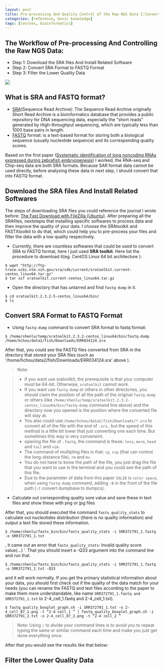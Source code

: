 ```yaml
---
layout: post
title: Pre-processing And Quality Control of the Raw NGS Data I:Convert SRA Format to FASTQ Format
categories: [reference, basic knowledge]
tags: [courses, bioinformatics]
---
```


## The Workflow of Pre-processing And Controlling the Raw NGS Data:  
- Step 1: Download the SRA files And Install Related Software 
- Step 2: Convert SRA Format to FASTQ Format 
- Step 3: Filter the Lower Quality Data 

![](http://4.bp.blogspot.com/-J3t4zTqvPkU/UYX33zWb1NI/AAAAAAAADXk/al-mf09Ysq0/s1600/Screen%2BShot%2B2013-05-04%2Bat%2B11.07.53%2BPM.png)

## What is SRA and FASTQ format?
- [SRA](http://en.wikipedia.org/wiki/Short_Read_Archive)(Sequence Read Archive): The Sequence Read Archive originally Short Read Archive is a
bioinformatics database that provides a public repository for DNA sequencing data, especially the
"short reads" generated by High-throughput sequencing, which are typically less than 1000 base
pairs in length.
- [FASTQ](http://en.wikipedia.org/wiki/Fastq) format: is a text-based format for storing both a biological sequence (usually nucleotide sequence) and its corresponding quality scores.

Based on the first paper ([Systematic identification of long noncoding RNAs expressed during zebrafish embryogenesis](http://www.ncbi.nlm.nih.gov/pmc/articles/PMC3290793/)) I worked, the RNA-seq and Chip-seq data are both SRA formats. Because SAR format data cannot be used directly, before analysing these data in next step, I should
convert that into FASTQ format.

## Download the SRA files And Install Related Softwares 
The steps of downloading SRA files you could reference the journal I wrote before: [The Fast Download with FileZilla (Ubuntu)](http://lushen.github.com/en/2013/05/FileZilla-2013/). After preparing all the SRAfiles, nextstepis that installing specific softwares to process data and then improve the quality of your data. I choose the SRAtoolkit and FASTXtoolkit to do that, which could help you to pre-process your files and filter the data with a low quality respectively.

- Currently, there are countless softwares that could be used to convert SRA to FASTQ format, here I just used **SRA toolkit**.
Here list the procedure to download it(eg. CentOS Linux 64 bit architecture ):  

```
$ wget "http://ftp-trace.ncbi.nlm.nih.gov/sra/sdk/current/sratoolkit.current-centos_linux64.tar.gz"  
$ tar xzf sratoolkit.current-centos_linux64.tar.gz  
```
- Open the directory that has untarred and find ```fastq-dump``` in it.  

```
$ cd sratoolkit.2.3.2-5-centos_linux64/bin/  
$ ls  
```

## Convert SRA Format to FASTQ Format  

- Using ```fastq-dump``` command to convert SRA format to fastq format:
```
$ /home/shenlu/temp/sratoolkit.2.3.2-centos_linux64/bin/fastq-dump /home/hchou/data2/fish/Downloads/ERR034124.sra
```
After that, you could see the FASTQ files converted from SRA in the directory that stored your
SRA files (such as '/home/hchou/data2/fish/Downloads/ERR034124.sra' above ).
> Note:  

> * if you want use sratoolkit, the prerequisite is that your computer must be 64-bit. Otherwise, `sratoolkit` cannot work.  
> * If you want use `fastq-dump` or others in other directories, you should claim the position of all the path of the original `fastq-dump` or others (like `/home/shenlu/temp/sratoolkit.2.3.2-centos_linux64/bin/fastq-dump` command line above) and the directory now you opened is the position where the converted file will stay at.  
> * You also could use:`/home/hchou/data2/fish/Downloads/*.sra` to convert all of the file with the end of `.sra` , but the speed of this method is a little bit lower that just converting one each time. But sometimes this way is very conveneint.  
> * opening the file of `.fastq`, the command is these: `less`, `more`, `head` and `tail` and `vim`.  
> * The command of multipling files is that: `cp`, `scp` (that can control the long-distance file), `rm` and `mv`.  
> * You do not have to know the path of the file, you just drag the file that you want to use in the terminal and you could see the path of this file.  
> * Due to the parameter of data from this paper `SOLID` is `color space`, when using `fastq-dump` command, adding `-B` in the front of the file path (`-C` convert dumpbase to dumpcs).  

- Calculate out corresponding quality sore value and save these in text files and show these with png or jpg files

After that, you should executed the command ```fastx_quality_stats``` to calculate out nucleotides
distribution (there is no quailty information) and output a text file stored these information.
```
$ /home/shenlu/fastx_bin/bin/fastx_quality_stats -i SRR372791_1.fastq -o SRR372791_1.txt
```
, it came out an error that ```fastx_quality_stats```: Invalid quality score value(...) '. That you should
insert a -Q33 argument into the command line and run that.
```
$ /home/shenlu/fastx_bin/bin/fastx_quality_stats -i SRR372791_1.fastq -o SRR372791_1.txt -Q33
```
and it will work normally. If you get the primary statistical information about your data, you should first check out if the quality of the data match for your needs (you can rename the FASTQ and text files according to the paper to make them more understandable, like name ```SRR372791_1.fastq and SRR372791_1.txt``` to
2-4_cell_1.fastq and 2-4_cell_1.txt).
```
$ fastq_quality_boxplot_graph.sh -i SRR372791_1.txt -o 2-4_cell_87_1.png -t “2-4 cell_1 ” | fastq_quality_boxplot_graph.sh -i SRR372791_2.txt -o 2-4_cell_87_2.png -t “2-4 cell_2 ”
```
> Note: Using `|` to divide your command lines is to avoid you to repeat typing the same or similar
command each time and make you just get done everything once.

After that you would see the results like that below:


## Filter the Lower Quality Data

